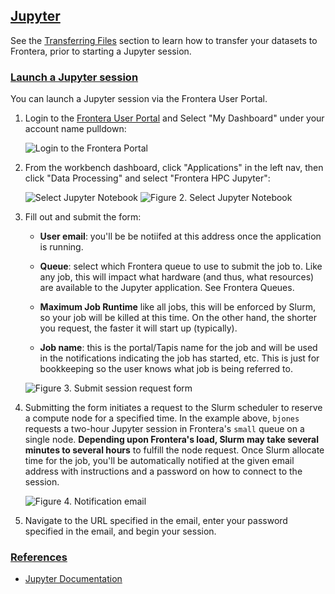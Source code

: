 ## [Jupyter](#jupyter)

See the [Transferring Files](../transferring) section to learn how to transfer your datasets to Frontera, prior to starting a Jupyter session.

### [Launch a Jupyter session](#jupyter-launch)

You can launch a Jupyter session via the Frontera User Portal.

1. Login to the [Frontera User Portal](https://frontera-portal.tacc.utexas.edu/login) and Select "My Dashboard" under your account name pulldown:

	<img alt="Login to the Frontera Portal" src="IMAGEDIR/frontera/jupyter-selectDashboard.png">

1. From the workbench dashboard, click "Applications" in the left nav, then click "Data Processing" and select "Frontera HPC Jupyter":   

	<img alt="Select Jupyter Notebook" src="IMAGEDIR/frontera/jupyter-selectJupyter.png">
	<img alt="Figure 2. Select Jupyter Notebook" src="IMAGEDIR/frontera/jupyter-selectDashboard.png">

1. Fill out and submit the form:    

	* **User email**: you'll be be notiifed at this address once the application is running.

	* **Queue**: select which Frontera queue to use to submit the job to. Like any job, this will impact what hardware (and thus, what resources) are available to the Jupyter application.   See Frontera Queues.

	* **Maximum Job Runtime** like all jobs, this will be enforced by Slurm, so your job will be killed at this time. On the other hand, the shorter you request, the faster it will start up (typically).

	* **Job name**: this is the portal/Tapis name for the job and will be used in the notifications indicating the job has started, etc. This is just for bookkeeping so the user knows what job is being referred to.  


	<img alt="Figure 3. Submit session request form" src="IMAGEDIR/frontera/jupyter-fillForm.png">

1. Submitting the form initiates a request to the Slurm scheduler to reserve a compute node for a specified time.  In the example above, `bjones` requests a two-hour Jupyter session in Frontera's `small` queue on a single node.  **Depending upon Frontera's load, Slurm may take several minutes to several hours** to fulfill the node request.  Once Slurm allocate time for the job, you'll be automatically notified at the given email address with instructions and a password on how to connect to the session.

	<img alt="Figure 4. Notification email" src="IMAGEDIR/frontera/jupyter-email.png">


1. Navigate to the URL specified in the email, enter your password specified in the email,  and begin your session.


### [References](#jupyter-refs)

* [Jupyter Documentation](https://jupyter-notebook.readthedocs.io/en/stable/notebook.html)


